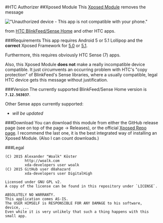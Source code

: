 #HTC Authorizer
##Xposed Module
This [Xposed Module](http://repo.xposed.info/) removes the message

!["Unauthorized device - This app is not compatible with your phone."](http://ext.woalk.de/img/github/htcblinkfeedunauth.png)

from [HTC BlinkFeed/Sense Home](https://play.google.com/store/apps/details?id=com.htc.launcher&hl=en) and other HTC apps.

###Requirements
This app requires Android 5 or 5.1 Lollipop and the **correct** Xposed Framework
for [5.0](http://forum.xda-developers.com/showthread.php?t=3034811)
or [5.1](http://forum.xda-developers.com/showthread.php?t=3072979).

Furthermore, this requires obviously HTC Sense (7) apps.

Also, this Xposed Module **does not** make a really incompatible device compatible.
It just circumvents an occurring problem with HTC's "copy protection" of BlinkFeed's Sense libraries,
where a usually compatible, legal HTC device gets this message without justification.

###Version
The currently supported BlinkFeed/Sense Home version is
**`7.12.563037`**.

Other Sense apps currently supported:
- *will be updated*

###Download
You can download this module from either the GitHub release page (see on top of the page -> Releases),
or the official [Xposed Repo page](http://repo.xposed.info/module/com.woalk.apps.xposed.htcblinkfeedauthorizer).
I recommend the last one, it is the best integrated way of installing an Xposed Module.
(Also I can count downloads.)

###Legal
```
(C) 2015 Alexander "Woalk" Köster
         http://woalk.com
         xda-developers user woalk
(C) 2015 GitHub user d8ahazard
         xda-developers user DigitalHigh

Licensed under GNU GPL v2.
A copy of the license can be found in this repository under `LICENSE`.

ABSOLUTELY NO WARRANTY.
This application comes AS-IS.
The USER HIMSELF is RESPONSIBLE FOR ANY DAMAGE to his software, device, ...
Even while it is very unlikely that such a thing happens with this small app.
```

